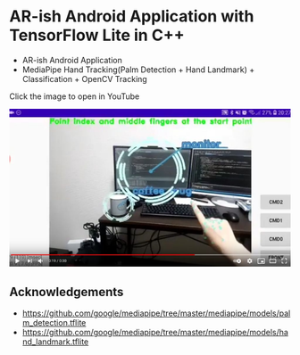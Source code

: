 # AR-ish Android Application with TensorFlow Lite in C++
- AR-ish Android Application
- MediaPipe Hand Tracking(Palm Detection + Hand Landmark) + Classification + OpenCV Tracking

Click the image to open in YouTube

[![00_doc/arprobe.jpg](00_doc/arprobe.jpg)](https://youtu.be/T4ShvBmwqfY)


## Acknowledgements
- https://github.com/google/mediapipe/tree/master/mediapipe/models/palm_detection.tflite
- https://github.com/google/mediapipe/tree/master/mediapipe/models/hand_landmark.tflite

